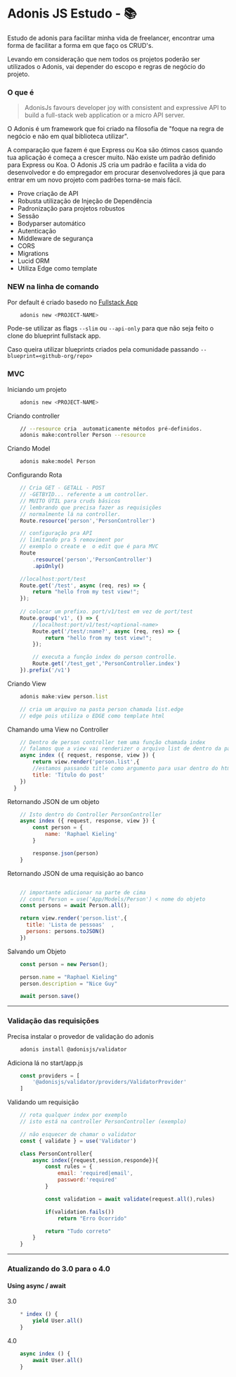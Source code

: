 # Adonis JS Estudo - :books:
Estudo de adonis para facilitar minha vida de freelancer, encontrar uma forma de facilitar a forma em que faço os CRUD's.

Levando em consideração que nem todos os projetos poderão ser utilizados o Adonis, vai depender do escopo e regras de negócio do projeto.

### O que é
> AdonisJs favours developer joy with consistent and expressive API to build a full-stack web application or a micro API server.

O Adonis é um framework que foi criado na filosofia de "foque na regra de negócio e não em qual biblioteca utilizar".

A comparação que fazem é que Express ou Koa são ótimos casos quando tua aplicação é começa a crescer muito. Não existe um padrão definido para Express ou Koa. O Adonis JS cria um padrão e facilita a vida do desenvolvedor e do empregador em procurar desenvolvedores já que para entrar em um novo projeto com padrões torna-se mais fácil.

- Prove criação de API
- Robusta utilização de Injeção de Dependência
- Padronização para projetos robustos
- Sessão
- Bodyparser automático
- Autenticação
- Middleware de segurança
- CORS
- Migrations
- Lucid ORM
- Utiliza Edge como template
  
### NEW na linha de comando

Por default é criado basedo no [Fullstack App](https://github.com/adonisjs/adonis-fullstack-app)
```sh
    adonis new <PROJECT-NAME>
```

Pode-se utilizar as flags ``--slim`` ou ``--api-only`` para que não seja feito o clone do blueprint fullstack app.

Caso queira utilizar blueprints criados pela comunidade passando
``--blueprint=<github-org/repo>``

### MVC
Iniciando um projeto
```sh
    adonis new <PROJECT-NAME>
```

Criando controller
```sh
    // --resource cria  automaticamente métodos pré-definidos.
    adonis make:controller Person --resource
```

Criando Model
```sh
    adonis make:model Person
```

Configurando Rota
```js
    // Cria GET - GETALL - POST 
    // -GETBYID... referente a um controller. 
    // MUITO ÚTIL para cruds básicos
    // lembrando que precisa fazer as requisições
    // normalmente lá na controller.
    Route.resource('person','PersonController')

    // configuração pra API 
    // limitando pra 5 removiment por 
    // exemplo o create e  o edit que é para MVC
    Route
        .resource('person','PersonController')
        .apiOnly()

    //localhost:port/test
    Route.get('/test', async (req, res) => {
        return "hello from my test view!";
    });
        
    // colocar um prefixo. port/v1/test em vez de port/test
    Route.group('v1', () => {
        //localhost:port/v1/test/<optional-name>
        Route.get('/test/:name?', async (req, res) => {
            return "hello from my test view!";
        });

        // executa a função index do person controlle.
        Route.get('/test_get','PersonController.index')
    }).prefix('/v1')
```
Criando View
```js
    adonis make:view person.list

    // cria um arquivo na pasta person chamada list.edge
    // edge pois utiliza o EDGE como template html    
```

Chamando uma View no Controller
```js
    // Dentro de person controller tem uma função chamada index
    // falamos que a view vai renderizer o arquivo list de dentro da pasta person.
    async index ({ request, response, view }) {
        return view.render('person.list',{
        //estamos passando title como argumento para usar dentro do html com {{title}}
        title: 'Título do post'     
    })
  }
```

Retornando JSON de um objeto
```js
    // Isto dentro do Controller PersonController
    async index ({ request, response, view }) {
        const person = {
            name: 'Raphael Kieling'
        }

        response.json(person)
    }
```

Retornando JSON de uma requisição ao banco
```js

    // importante adicionar na parte de cima
    // const Person = use('App/Models/Person') < nome do objeto
    const persons = await Person.all();

    return view.render('person.list',{
      title: 'Lista de pessoas'  ,
      persons: persons.toJSON()
    })
```

Salvando um Objeto
```js
    const person = new Person();

    person.name = "Raphael Kieling"
    person.description = "Nice Guy"

    await person.save()
```


---
### Validação das requisições

Precisa instalar o provedor de validação do adonis
```sh
    adonis install @adonisjs/validator
```

Adiciona lá no start/app.js
```js
    const providers = [
        '@adonisjs/validator/providers/ValidatorProvider'
    ]
```
Validando um requisição
```js
    // rota qualquer index por exemplo
    // isto está na controller PersonController (exemplo)

    // não esquecer de chamar o validator
    const { validate } = use('Validator')

    class PersonController{
        async index({request,session,responde}){
            const rules = {
                email: 'required|email',
                password:'required'
            }

            const validation = await validate(request.all(),rules)

            if(validation.fails())
                return "Erro Ocorrido"

            return "Tudo correto"
        }
    }
```



---

### Atualizando do 3.0 para o 4.0

#### Using async / await
3.0
```js
    * index () {
        yield User.all()
    }
```

4.0
```js
    async index () {
        await User.all()
    }
```